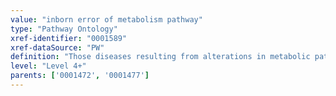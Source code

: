 ```yaml
---
value: "inborn error of metabolism pathway"
type: "Pathway Ontology"
xref-identifier: "0001589"
xref-dataSource: "PW"
definition: "Those diseases resulting from alterations in metabolic pathways that are caused by genetic mutations present during fetal development and that may be inherited from a parent or acquired in utero. The mutations can disrupt one or several pathways, giving rise to a broad spectrum of conditions affecting many types of organs and/or tissues."
level: "Level 4+"
parents: ['0001472', '0001477']
---
```

